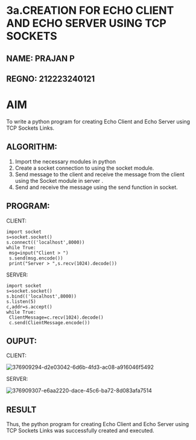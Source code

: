 # 3a.CREATION FOR ECHO CLIENT AND ECHO SERVER USING TCP SOCKETS
## NAME: PRAJAN P
## REGNO: 212223240121
# AIM
To write a python program for creating Echo Client and Echo Server using TCP
Sockets Links.
## ALGORITHM:
1. Import the necessary modules in python
2. Create a socket connection to using the socket module.
3. Send message to the client and receive the message from the client using the Socket module in
 server .
4. Send and receive the message using the send function in socket.
## PROGRAM:
CLIENT:
```
import socket
s=socket.socket()
s.connect(('localhost',8000))
while True:
 msg=input("Client > ")
 s.send(msg.encode())
 print("Server > ",s.recv(1024).decode())
```

SERVER:
```
import socket
s=socket.socket()
s.bind(('localhost',8000))
s.listen(5)
c,addr=s.accept()
while True:
 ClientMessage=c.recv(1024).decode()
 c.send(ClientMessage.encode())
```

## OUPUT:
CLIENT:

![376909294-d2e03042-6d6b-4fd3-ac08-a916046f5492](https://github.com/user-attachments/assets/1d22a1b9-f9c0-49e6-a81b-e6e6e38974ea)

SERVER:

![376909307-e6aa2220-dace-45c6-ba72-8d083afa7514](https://github.com/user-attachments/assets/a322c642-23ec-4c66-915b-b740e1aebc45)


## RESULT
Thus, the python program for creating Echo Client and Echo Server using TCP Sockets Links 
was successfully created and executed.
